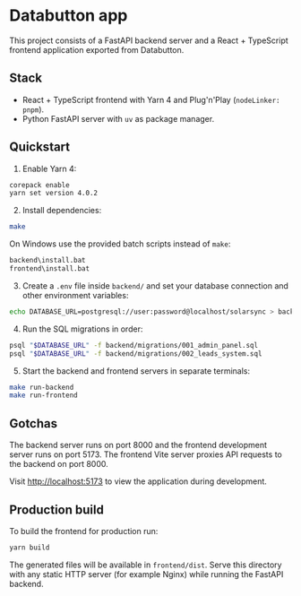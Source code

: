 # Databutton app

This project consists of a FastAPI backend server and a React + TypeScript frontend application exported from Databutton.

## Stack

- React + TypeScript frontend with Yarn 4 and Plug'n'Play (`nodeLinker: pnpm`).
- Python FastAPI server with `uv` as package manager.

## Quickstart

1. Enable Yarn 4:

```bash
corepack enable
yarn set version 4.0.2
```

2. Install dependencies:

```bash
make
```

On Windows use the provided batch scripts instead of `make`:

```cmd
backend\install.bat
frontend\install.bat
```

3. Create a `.env` file inside `backend/` and set your database connection and
other environment variables:

```bash
echo DATABASE_URL=postgresql://user:password@localhost/solarsync > backend/.env
```

4. Run the SQL migrations in order:

```bash
psql "$DATABASE_URL" -f backend/migrations/001_admin_panel.sql
psql "$DATABASE_URL" -f backend/migrations/002_leads_system.sql
```

5. Start the backend and frontend servers in separate terminals:

```bash
make run-backend
make run-frontend
```

## Gotchas

The backend server runs on port 8000 and the frontend development server runs on port 5173. The frontend Vite server proxies API requests to the backend on port 8000.


Visit <http://localhost:5173> to view the application during development.

## Production build

To build the frontend for production run:

```bash
yarn build
```

The generated files will be available in `frontend/dist`. Serve this directory
with any static HTTP server (for example Nginx) while running the FastAPI
backend.
